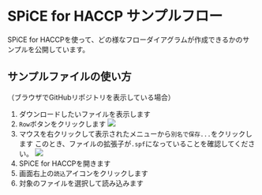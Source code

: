 # SPiCE for HACCP サンプルフロー
SPiCE for HACCPを使って、どの様なフローダイアグラムが作成できるかのサンプルを公開しています。
## サンプルファイルの使い方
（ブラウザでGitHubリポジトリを表示している場合）
1. ダウンロードしたいファイルを表示します
1. `Row`ボタンをクリックします
  ![](https://res.cloudinary.com/fam-time/image/upload/f_auto,q_auto/v1676413620/SPICE/GitHubFileDownload01_lgeglf.png)
1. マウスを右クリックして表示されたメニューから`別名で保存...`をクリックします
  このとき、ファイルの拡張子が`.spf`になっていることを確認してください。
  ![](https://res.cloudinary.com/fam-time/image/upload/f_auto,q_auto/v1676413624/SPICE/GitHubFileDownload02_tksi2z.png)
1. SPiCE for HACCPを開きます
1. 画面右上の`読込`アイコンをクリックします
1. 対象のファイルを選択して読み込みます